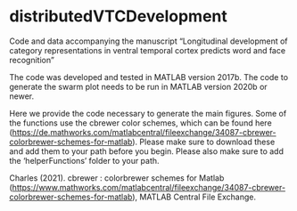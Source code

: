 # distributedVTCDevelopment


Code and data accompanying the manuscript “Longitudinal development of category representations in ventral temporal cortex predicts word and face recognition”

The code was developed and tested in MATLAB version 2017b.  The code to generate the swarm plot needs to be run in MATLAB version 2020b or newer.

Here we provide the code necessary to generate the main figures. Some of the functions use the cbrewer color schemes, which can be found here (https://de.mathworks.com/matlabcentral/fileexchange/34087-cbrewer-colorbrewer-schemes-for-matlab). Please make sure to download these and add them to your path before you begin.
Please also make sure to add the ‘helperFunctions’ folder to your path.


Charles (2021). cbrewer : colorbrewer schemes for Matlab (https://www.mathworks.com/matlabcentral/fileexchange/34087-cbrewer-colorbrewer-schemes-for-matlab), MATLAB Central File Exchange.
